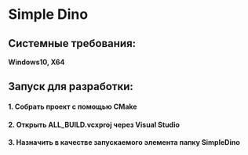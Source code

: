 # Simple Dino
## Системные требования:
**Windows10, X64**
## Запуск для разработки:
#### 1. Собрать проект с помощью СMake
#### 2. Открыть ALL_BUILD.vcxproj через Visual Studio
#### 3. Назначить в качестве запускаемого элемента папку SimpleDino
